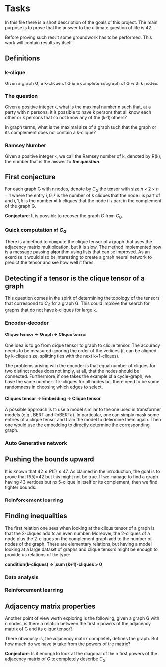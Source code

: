 
# Tasks 

In this file there is a short description of the goals of this project. The 
main purpose is to prove that the answer to the ultimate question of life is 42.

Before proving such result some groundwork has to be performed. This work 
will contain results by itself.

## Definitions

### k-clique
Given a graph G, a k-clique of G is a complete subgraph of G with k nodes.

### The question
Given a positive integer k, what is the maximal number n such that, at a party 
with n persons, it is possible to have k persons that all know each other or 
k persons that do not know any of the (k-1) others?

In graph terms, what is the maximal size of a graph such that the graph or 
its complement does not contain a k-clique?

### Ramsey Number

Given a positive integer k, we call the Ramsey number of k, denoted by R(k), 
the number that is the answer to **_the question_**.

## First conjecture

For each graph G with n nodes, denote by $C_G$ the tensor with size 
$n \times 2 \times n-1$
where the entry $i, 0, k$ is the number of k cliques that the node i is part 
of and $i, 1, k$ is the number of k cliques that the node i is part in the 
complement of the graph G.

**Conjecture**: It is possible to recover the graph G from $C_G$.

### Quick computation of $C_G$

There is a method to compute the clique tensor of a graph that uses the 
adjacency matrix multiplication, but it is slow. The method implemented now 
is a message passing algorithm using lists that can be improved. As an 
exercise it would also be interesting to create a graph neural network to 
predict the tensor and see how well it fares.

## Detecting if a tensor is the clique tensor of a graph

This question comes in the spirit of determining the topology of the tensors 
that correspond to $C_G$ for a graph G. This could improve the search for 
graphs that do not have k-cliques for large k.

### Encoder-decoder

#### Clique tensor -> Graph -> Clique tensor

One idea is to go from clique tensor to graph to clique tensor. The accuracy 
needs to be measured ignoring the order of the vertices (it can be aligned 
by k-clique size, splitting ties with the next k+1-cliques).

The problems arising with the encoder is that equal number of cliques for 
two distinct nodes does not imply, at all, that the nodes should be 
connected. Furthermore, if one takes the example of a cycle-graph, we have 
the same number of k-cliques for all nodes but there need to be some 
randomness in choosing which edges to select.

#### Cliques tensor -> Embedding -> Clique tensor

A possible approach is to use a model similar to the one used in transformer 
models (e.g., BERT and RoBERTa). In particular, one can simply mask some 
entries of a clique tensor and train the model to determine them again. Then 
one would use the embedding to directly determine the corresponding 
graph. 

### Auto Generative network

## Pushing the bounds upward

It is known that $42 \leq R(5) \leq 47$. As claimed in the introduction, the 
goal is to prove that R(5)=42 but this might not be true. If we manage to 
find a graph having 43 vertices but no 5-clique in itself or its complement, 
then we find tighter bounds.

### Reinforcement learning

## Finding inequalities

The first relation one sees when looking at the clique tensor of a graph is 
that the 2-cliques add to an even number. Moreover, the 2-cliques of a node 
plus the 2-cliques on the complement graph add to the number of nodes of the 
graph. 
These are elementary relations, but having a model looking at a large dataset 
of graphs and clique tensors might be enough to provide us relations of the 
type: 

**condition(k-cliques) => \sum (k+1)-cliques > 0**

### Data analysis

### Reinforcement learning

## Adjacency matrix properties

Another point of view worth exploring is the following, given a graph G with 
n nodes, is there a relation between the first n powers of the adjacency 
matrix of G and its clique tensor?

There obviously is, the adjacency matrix completely defines the graph. But 
how much do we have to take from the powers of the matrix? 

**Conjecture**: Is it enough to look at the diagonal of the n first powers of 
the adjacency matrix of $G$ to completely describe $C_G$.
